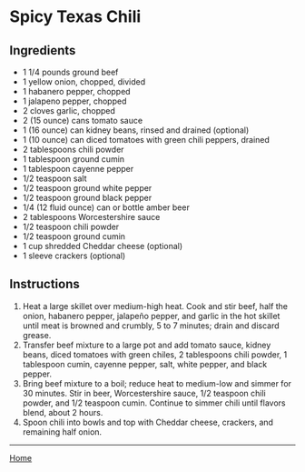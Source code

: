 # Spicy Texas Chili

## Ingredients
- 1 1/4 pounds ground beef
- 1 yellow onion, chopped, divided
- 1 habanero pepper, chopped
- 1 jalapeno pepper, chopped
- 2 cloves garlic, chopped
- 2 (15 ounce) cans tomato sauce
- 1 (16 ounce) can kidney beans, rinsed and drained (optional)
- 1 (10 ounce) can diced tomatoes with green chili peppers, drained
- 2 tablespoons chili powder
- 1 tablespoon ground cumin
- 1 tablespoon cayenne pepper
- 1/2 teaspoon salt
- 1/2 teaspoon ground white pepper
- 1/2 teaspoon ground black pepper
- 1/4 (12 fluid ounce) can or bottle amber beer
- 2 tablespoons Worcestershire sauce
- 1/2 teaspoon chili powder
- 1/2 teaspoon ground cumin
- 1 cup shredded Cheddar cheese (optional)
- 1 sleeve crackers (optional)


## Instructions
1. Heat a large skillet over medium-high heat. Cook and stir beef, half the onion, habanero pepper, jalapeño pepper, and garlic in the hot skillet until meat is browned and crumbly, 5 to 7 minutes; drain and discard grease.
1. Transfer beef mixture to a large pot and add tomato sauce, kidney beans, diced tomatoes with green chiles, 2 tablespoons chili powder, 1 tablespoon cumin, cayenne pepper, salt, white pepper, and black pepper.
1. Bring beef mixture to a boil; reduce heat to medium-low and simmer for 30 minutes. Stir in beer, Worcestershire sauce, 1/2 teaspoon chili powder, and 1/2 teaspoon cumin. Continue to simmer chili until flavors blend, about 2 hours.
1. Spoon chili into bowls and top with Cheddar cheese, crackers, and remaining half onion.

---
[Home](../)